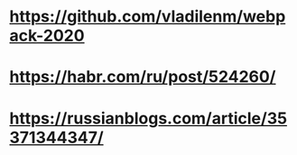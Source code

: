 
# https://github.com/vladilenm/webpack-2020
# https://habr.com/ru/post/524260/
# https://russianblogs.com/article/35371344347/  